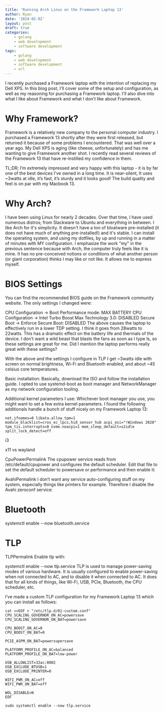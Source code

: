 ```yaml
---
title: 'Running Arch Linux on the Framework Laptop 13'
author: Ryan
date: '2024-02-02'
layout: post
draft: true
categories:
    - golang
    - web development
    - software development
tags:
    - golang
    - web development
    - software development
    - url
---
```


I recently purchased a Framework laptop with the intention of replacing my Dell XPS. In this blog post, I'll cover some of the setup and configuration, as well as my reasoning for purchasing a Framework laptop. I'll also dive into what I like about Framework and what I don't like about Framework.

# Why Framework?
Framework is a relatively new company to the personal computer industry. I purchased a Framework 13 shortly after they were first released, but returned it because of some problems I encountered. That was well over a year ago. My Dell XPS is aging (like cheese, unfortunately) and has me wanting to give Framework another shot. I recently read several reviews of the Framework 13 that have re-instilled my confidence in them.

TL;DR; I’m extremely impressed and very happy with this laptop - it is by far one of the best devices I’ve owned in a long time. It is near-silent, It uses ~3watts at idle, it’s fast, it’s sturdy and it looks good! The build quality and feel is on par with my Macbook 13.

# Why Arch?
I have been using Linux for nearly 2 decades. Over that time, I have used numerous distros; from Slackware to Ubuntu and everything in between. I like Arch for it's simplicity. It doesn't have a ton of bloatware pre-installed (it does not have much of anything pre-installed!) and it's stable. I can install the operating system, and using my dotfiles, by up and running in a matter of minutes with MY configuration. I emphasize the work "my" in the previous sentence because with Arch, the computer truly feels like it is mine. It has no pre-conceived notions or conditions of what another person (or giant corporation) thinks I may like or not like. It allows me to express myself.

# BIOS Settings
You can find the recommended BIOS guide on the Framework community website. The only settings I changed were:

CPU Configuration -> Boot Performance mode: MAX BATTERY
CPU Configuration -> Intel Turbo Boost Max Technology 3.0: DISABLED
Secure Boot -> Enforce Secure Boot: DISABLED
The above causes the laptop to effectively run in a lower TDP setting. I think it goes from 28watts to 22watts. This has a dramatic effect on the battery life and thermals of the device. I don’t want a wild beast that blasts the fans as soon as I type ls, so these settings are great for me. Did I mention the laptop performs really great with these settings?

With the above and the settings I configure in TLP I get ~3watts idle with screen on normal brightness, Wi-Fi and Bluetooth enabled, and about ~45 celsius core temperatures.

Basic installation:
Basically, download the ISO and follow the installation guide. I opted to use systemd-boot as boot manager and NetworkManager as my network configuration tooling.

Additional kernel parameters I use:
Whichever boot manager you use, you might want to set a few extra kernel parameters. I found the following additionals handle a bunch of stuff nicely on my Framework Laptop 13:

```
net.ifnames=0 libata.allow_tpm=1 module_blacklist=cros_ec_lpcs,hid_sensor_hub acpi_osi="!Windows 2020" tpm_tis.interrupts=0 nvme.noacpi=1 mem_sleep_default=s2idle split_lock_detect=off
```

i3

x11 vs wayland

CpuPowerPermalink
The cpupower service reads from /etc/default/cpupower and configures the default scheduler. Edit that file to set the default scheduler to powersave or performance and then enable it:

AvahiPermalink
I don’t want any service auto-configuring stuff on my system, especially things like printers for example. Therefore I disable the Avahi zeroconf service:

# Bluetooth
systemctl enable --now bluetooth.service

# TLP
TLPPermalink
Enable tlp with:

systemctl enable --now tlp.service
TLP is used to manage power-saving modes of various hardware. It is usually configured to enable power-saving when not connected to AC, and to disable it when connected to AC. It does that for all kinds of things, like Wi-Fi, USB, PCIe, Bluetooth, the CPU scheduler, etc.

I’ve made a custom TLP configuration for my Framework Laptop 13 which you can install as follows:
```
cat <<EOF > "/etc/tlp.d/01-custom.conf"
CPU_SCALING_GOVERNOR_ON_AC=powersave
CPU_SCALING_GOVERNOR_ON_BAT=powersave

CPU_BOOST_ON_AC=0
CPU_BOOST_ON_BAT=0

PCIE_ASPM_ON_BAT=powersupersave

PLATFORM_PROFILE_ON_AC=balanced
PLATFORM_PROFILE_ON_BAT=low-power

USB_ALLOWLIST=32ac:0002
USB_EXCLUDE_BTUSB=1
USB_EXCLUDE_PRINTER=0

WIFI_PWR_ON_AC=off
WIFI_PWR_ON_BAT=off

WOL_DISABLE=N
EOF
```

```
sudo systemctl enable --now tlp.service
```

